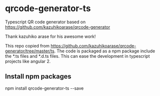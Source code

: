 # qrcode-generator-ts
Typescript QR code generator based on https://github.com/kazuhikoarase/qrcode-generator

Thank kazuhiko arase for his awesome work!

This repo copied from https://github.com/kazuhikoarase/qrcode-generator/tree/master/ts.
The code is packaged as a npm package include the *.ts files and *.d.ts files. 
This can ease the development in typescript projects like angular 2.

## Install npm packages
npm install qrcode-generator-ts --save
